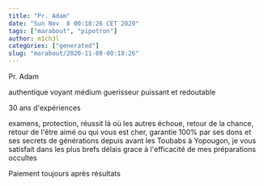 ```yaml
---
title: "Pr. Adam"
date: "Sun Nov  8 00:18:26 CET 2020"
tags: ["marabout", "pipotron"]
author: m1ch3l
categories: ["generated"]
slug: "marabout/2020-11-08-00:18:26"
---
```


Pr. Adam

authentique voyant médium guerisseur puissant et redoutable

30 ans d'expériences

examens, protection, réussit là où les autres échoue, retour de la chance, retour de l'être aimé ou qui vous est cher, garantie 100% par ses dons et ses secrets de générations depuis avant les Toubabs à Yopougon, je vous satisfait dans les plus brefs délais grace à l'efficacité de mes préparations occultes

Paiement toujours après résultats
